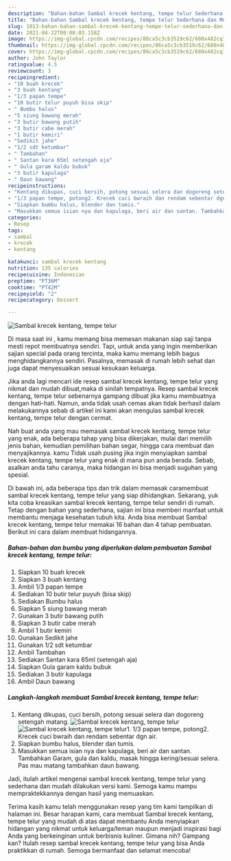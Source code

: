 ```yaml
---
description: "Bahan-bahan Sambal krecek kentang, tempe telur Sederhana dan Mudah Dibuat"
title: "Bahan-bahan Sambal krecek kentang, tempe telur Sederhana dan Mudah Dibuat"
slug: 1013-bahan-bahan-sambal-krecek-kentang-tempe-telur-sederhana-dan-mudah-dibuat
date: 2021-04-22T00:08:03.158Z
image: https://img-global.cpcdn.com/recipes/86ca5c3cb3519c62/680x482cq70/sambal-krecek-kentang-tempe-telur-foto-resep-utama.jpg
thumbnail: https://img-global.cpcdn.com/recipes/86ca5c3cb3519c62/680x482cq70/sambal-krecek-kentang-tempe-telur-foto-resep-utama.jpg
cover: https://img-global.cpcdn.com/recipes/86ca5c3cb3519c62/680x482cq70/sambal-krecek-kentang-tempe-telur-foto-resep-utama.jpg
author: John Taylor
ratingvalue: 4.5
reviewcount: 3
recipeingredient:
- "10 buah krecek"
- "3 buah kentang"
- "1/3 papan tempe"
- "10 butir telur puyuh bisa skip"
- " Bumbu halus"
- "5 siung bawang merah"
- "3 butir bawang putih"
- "3 butir cabe merah"
- "1 butir kemiri"
- "Sedikit jahe"
- "1/2 sdt ketumbar"
- " Tambahan"
- " Santan kara 65ml setengah aja"
- " Gula garam kaldu bubuk"
- "3 butir kapulaga"
- " Daun bawang"
recipeinstructions:
- "Kentang dikupas, cuci bersih, potong sesuai selera dan dogoreng setengah matang."
- "1/3 papan tempe, potong2. Krecek cuci bwraih dan rendam sebentar dgn air."
- "Siapkan bumbu halus, blender dan tumis."
- "Masukkan semua isian nya dan kapulaga, beri air dan santan. Tambahkan Garam, gula dan kaldu, masak hingga kering/sesuai selera. Pas mau matang tambahkan daun bawang."
categories:
- Resep
tags:
- sambal
- krecek
- kentang

katakunci: sambal krecek kentang 
nutrition: 135 calories
recipecuisine: Indonesian
preptime: "PT36M"
cooktime: "PT42M"
recipeyield: "2"
recipecategory: Dessert

---
```



![Sambal krecek kentang, tempe telur](https://img-global.cpcdn.com/recipes/86ca5c3cb3519c62/680x482cq70/sambal-krecek-kentang-tempe-telur-foto-resep-utama.jpg)

Di masa  saat ini , kamu memang bisa memesan makanan siap saji tanpa mesti repot membuatnya sendiri. Tapi, untuk anda yang ingin memberikan sajian special pada orang tercinta, maka kamu memang lebih bagus menghidangkannya sendiri. Pasalnya, memasak di rumah lebih sehat dan juga dapat menyesuaikan sesuai kesukaan keluarga.

Jika anda lagi mencari ide resep sambal krecek kentang, tempe telur yang nikmat dan mudah dibuat,maka di sinilah tempatnya. Resep sambal krecek kentang, tempe telur  sebenarnya gampang dibuat jika kamu membuatnya dengan hati-hati. Namun, anda tidak usah cemas akan tidak berhasil dalam melakukannya 
sebab di artikel ini kami akan mengulas sambal krecek kentang, tempe telur dengan cermat.  



Nah buat anda yang mau memasak sambal krecek kentang, tempe telur yang enak, ada beberapa tahap yang bisa dikerjakan, mulai dari memilih jenis bahan, kemudian pemilihan bahan segar, hingga cara membuat dan menyajikannya. kamu Tidak usah pusing jika ingin menyiapkan sambal krecek kentang, tempe telur yang enak di mana pun anda berada. Sebab, asalkan anda  tahu caranya, maka hidangan ini bisa menjadi suguhan yang spesial.

Di bawah ini, ada beberapa tips dan trik dalam memasak caramembuat sambal krecek kentang, tempe telur yang siap dihidangkan. Sekarang, yuk kita coba kreasikan sambal krecek kentang, tempe telur sendiri di rumah. Tetap dengan bahan yang sederhana, sajian ini bisa memberi manfaat untuk membantu menjaga kesehatan tubuh kita. Anda bisa membuat Sambal krecek kentang, tempe telur memakai 16 bahan dan 4 tahap pembuatan. Berikut ini cara dalam membuat hidangannya.

<!--inarticleads1-->

##### Bahan-bahan dan bumbu yang diperlukan dalam pembuatan Sambal krecek kentang, tempe telur:

1. Siapkan 10 buah krecek
1. Siapkan 3 buah kentang
1. Ambil 1/3 papan tempe
1. Sediakan 10 butir telur puyuh (bisa skip)
1. Sediakan  Bumbu halus
1. Siapkan 5 siung bawang merah
1. Gunakan 3 butir bawang putih
1. Siapkan 3 butir cabe merah
1. Ambil 1 butir kemiri
1. Gunakan Sedikit jahe
1. Gunakan 1/2 sdt ketumbar
1. Ambil  Tambahan
1. Sediakan  Santan kara 65ml (setengah aja)
1. Siapkan  Gula garam kaldu bubuk
1. Sediakan 3 butir kapulaga
1. Ambil  Daun bawang




<!--inarticleads2-->

##### Langkah-langkah membuat Sambal krecek kentang, tempe telur:

1. Kentang dikupas, cuci bersih, potong sesuai selera dan dogoreng setengah matang.
<img src="https://img-global.cpcdn.com/steps/3125277ffe77c07c/160x128cq70/sambal-krecek-kentang-tempe-telur-langkah-memasak-1-foto.jpg" alt="Sambal krecek kentang, tempe telur"><img src="https://img-global.cpcdn.com/steps/515cc98f21dd4447/160x128cq70/sambal-krecek-kentang-tempe-telur-langkah-memasak-1-foto.jpg" alt="Sambal krecek kentang, tempe telur">1. 1/3 papan tempe, potong2. Krecek cuci bwraih dan rendam sebentar dgn air.
1. Siapkan bumbu halus, blender dan tumis.
1. Masukkan semua isian nya dan kapulaga, beri air dan santan. Tambahkan Garam, gula dan kaldu, masak hingga kering/sesuai selera. Pas mau matang tambahkan daun bawang.




Jadi, itulah artikel mengenai  sambal krecek kentang, tempe telur  yang sederhana dan mudah dilakukan versi kami. Semoga kamu mampu mempraktekkannya dengan hasil yang memuaskan. 

Terima kasih kamu telah menggunakan resep yang tim kami tampilkan di halaman ini. Besar harapan kami, cara membuat  Sambal krecek kentang, tempe telur yang mudah di atas dapat membantu Anda menyiapkan hidangan yang nikmat untuk keluarga/teman maupun menjadi inspirasi bagi Anda yang berkeinginan untuk berbisnis kuliner. Gimana nih? Gampang kan? Itulah resep sambal krecek kentang, tempe telur yang bisa Anda praktikkan di rumah. Semoga bermanfaat dan selamat mencoba!

